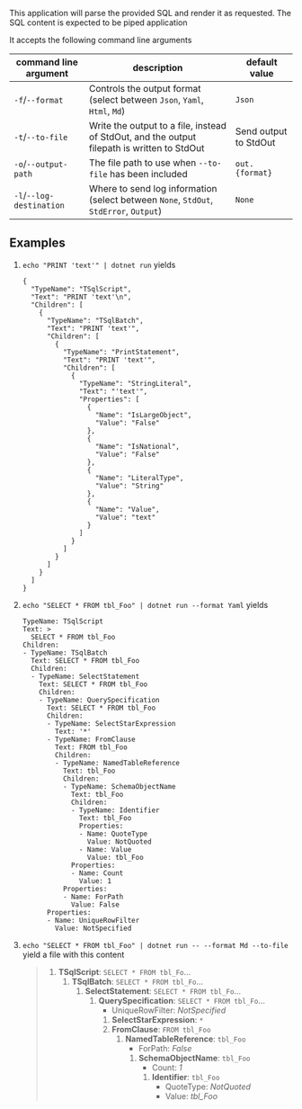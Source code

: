 This application will parse the provided SQL and render it as requested.  The SQL content is expected to be piped application

It accepts the following command line arguments

| command line argument | description | default value |
| - | - | - |
| `-f`/`--format` | Controls the output format (select between `Json`, `Yaml`, `Html`, `Md`) | `Json` |
| `-t`/`--to-file` | Write the output to a file, instead of StdOut, and the output filepath is written to StdOut | Send output to StdOut |
| `-o`/`--output-path` | The file path to use when `--to-file` has been included | `out.{format}` |
| `-l`/`--log-destination` | Where to send log information (select between `None`, `StdOut`, `StdError`, `Output`) | `None` |

## Examples
1. `echo "PRINT 'text'" | dotnet run` yields
   ```
   {
     "TypeName": "TSqlScript",
     "Text": "PRINT 'text'\n",
     "Children": [
       {
         "TypeName": "TSqlBatch",
         "Text": "PRINT 'text'",
         "Children": [
           {
             "TypeName": "PrintStatement",
             "Text": "PRINT 'text'",
             "Children": [
               {
                 "TypeName": "StringLiteral",
                 "Text": "'text'",
                 "Properties": [
                   {
                     "Name": "IsLargeObject",
                     "Value": "False"
                   },
                   {
                     "Name": "IsNational",
                     "Value": "False"
                   },
                   {
                     "Name": "LiteralType",
                     "Value": "String"
                   },
                   {
                     "Name": "Value",
                     "Value": "text"
                   }
                 ]
               }
             ]
           }
         ]
       }
     ]
   }
   ```
1. `echo "SELECT * FROM tbl_Foo" | dotnet run --format Yaml` yields
   ```
   TypeName: TSqlScript
   Text: >
     SELECT * FROM tbl_Foo
   Children:
   - TypeName: TSqlBatch
     Text: SELECT * FROM tbl_Foo
     Children:
     - TypeName: SelectStatement
       Text: SELECT * FROM tbl_Foo
       Children:
       - TypeName: QuerySpecification
         Text: SELECT * FROM tbl_Foo
         Children:
         - TypeName: SelectStarExpression
           Text: '*'
         - TypeName: FromClause
           Text: FROM tbl_Foo
           Children:
           - TypeName: NamedTableReference
             Text: tbl_Foo
             Children:
             - TypeName: SchemaObjectName
               Text: tbl_Foo
               Children:
               - TypeName: Identifier
                 Text: tbl_Foo
                 Properties:
                 - Name: QuoteType
                   Value: NotQuoted
                 - Name: Value
                   Value: tbl_Foo
               Properties:
               - Name: Count
                 Value: 1
             Properties:
             - Name: ForPath
               Value: False
         Properties:
         - Name: UniqueRowFilter
           Value: NotSpecified
   ```
1. `echo "SELECT * FROM tbl_Foo" | dotnet run -- --format Md --to-file` yield a file with this content
   > 1. **TSqlScript**: `SELECT * FROM tbl_Fo`...
   >    1. **TSqlBatch**: `SELECT * FROM tbl_Fo`...
   >       1. **SelectStatement**: `SELECT * FROM tbl_Fo`...
   >          1. **QuerySpecification**: `SELECT * FROM tbl_Fo`...
   >             - UniqueRowFilter: _NotSpecified_
   >             1. **SelectStarExpression**: `*`
   >             1. **FromClause**: `FROM tbl_Foo`
   >                1. **NamedTableReference**: `tbl_Foo`
   >                   - ForPath: _False_
   >                   1. **SchemaObjectName**: `tbl_Foo`
   >                      - Count: _1_
   >                      1. **Identifier**: `tbl_Foo`
   >                         - QuoteType: _NotQuoted_
   >                         - Value: _tbl_Foo_
